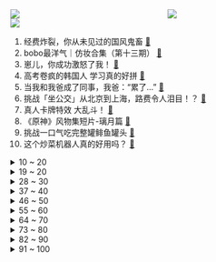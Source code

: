 <div >
	<a style="float:left;width:55%;" href = "https://github.com/anuraghazra/github-readme-stats">
	 <img src = "https://github-readme-stats.vercel.app/api?username=iuuuuuaena&theme=buefy&show_icons=true"/>
	</a>
	<a  style="float:right;width:45%" href = "https://github.com/anuraghazra/github-readme-stats">
	 <img  src="https://github-readme-stats.vercel.app/api/top-langs/?username=anuraghazra&layout=compact"/>
	</a>
	</div>

[![](https://img.shields.io/badge/jxd-@jxdgogogo.xyz-yellowgreen.svg)](https://www.jxdgogogo.xyz)<br>
1. 经费炸裂，你从未见过的国风鬼畜 [:link:](//www.bilibili.com/video/BV1nm4y1e7TC) <br>
2. bobo最洋气｜仿妆合集（第十三期） [:link:](//www.bilibili.com/video/BV18a4y1w7Ub) <br>
3. 崽儿，你成功激怒了我！ [:link:](//www.bilibili.com/video/BV1Na4y1A7j8) <br>
4. 高考卷疯的韩国人 学习真的好拼 [:link:](//www.bilibili.com/video/BV13o4y1P7UP) <br>
5. 当我和我爸成了同事，我爸：“累了…” [:link:](//www.bilibili.com/video/BV1bM4y1n7Fk) <br>
6. 挑战「坐公交」从北京到上海，路费令人泪目！？ [:link:](//www.bilibili.com/video/BV1kh411K77k) <br>
7. 真人卡牌特效 大乱斗！ [:link:](//www.bilibili.com/video/BV14u411a7Sv) <br>
8. 《原神》风物集短片-璃月篇 [:link:](//www.bilibili.com/video/BV12a4y1w77i) <br>
9. 挑战一口气吃完整罐鲱鱼罐头 [:link:](//www.bilibili.com/video/BV1tj411D77Q) <br>
10. 这个炒菜机器人真的好用吗？ [:link:](//www.bilibili.com/video/BV1ao4y1P7hn) <br>
<details>
<summary>10 ~ 20</summary>

11. 好好好，又在VR里玩装死是吧！ [:link:](//www.bilibili.com/video/BV1qo4y1P7V2) <br>
12. Tony这个行为真的是砂纸擦屁股啊 [:link:](//www.bilibili.com/video/BV1RW4y1Q77e) <br>
13. 人活着无非就那么几个瞬间，希望大家都勇敢一点活出自我，过自己想要的人生。不留下遗憾 [:link:](//www.bilibili.com/video/BV1G14y1U7na) <br>
14. “我叹那张三心中，毫无悔意” [:link:](//www.bilibili.com/video/BV1Yg4y1K787) <br>
15. 死亡预告！葛优卷入禁忌之恋？《编辑部的故事》P2 [:link:](//www.bilibili.com/video/BV1ko4y1P7jA) <br>
16. 干爷爷的活让爷爷无活可干 [:link:](//www.bilibili.com/video/BV1oV4y1178W) <br>
17. 奇葩！猫救下来，主人却不要了…… [:link:](//www.bilibili.com/video/BV1CX4y147Ze) <br>
18. 如果我拼出了哥哥的马赛克，阁下又当如何应对？ [:link:](//www.bilibili.com/video/BV1Vk4y1M7nq) <br>
19. 时隔八年再次体验高考 [:link:](//www.bilibili.com/video/BV1Tk4y1u7LR) <br>
</details>
<details>
<summary>19 ~ 20</summary>

20. 谁懂啊！！！148cm的我约了个净身高183的cos委托小姐姐陪我过生日！！！回头率也太高了 [:link:](//www.bilibili.com/video/BV11W4y1S7tG) <br>
21. 小狗沉浸式SPA！ [:link:](//www.bilibili.com/video/BV1UV4y117Us) <br>
22. 是谁教海南警方这么拍宣传片的，哈哈哈哈太沙雕了 [:link:](//www.bilibili.com/video/BV1LP411q7ox) <br>
23. 父母的言传身教：别生。 [:link:](//www.bilibili.com/video/BV1c14y1U7FH) <br>
24. 【光仔】《帝企鹅宝宝的生命轮回之旅》勇敢小企鹅，凭借勇气和智慧，带领族人征服大海 [:link:](//www.bilibili.com/video/BV1QP411i7AB) <br>
25. 英国如何给非洲人民送福利？【神奇组织08】 [:link:](//www.bilibili.com/video/BV1uk4y1u7aY) <br>
26. 还原太阳系真实比例 [:link:](//www.bilibili.com/video/BV1KW4y1X7Zp) <br>
27. 一个身患残疾，一个患有心理障碍，但他们却相互治愈了彼此。 [:link:](//www.bilibili.com/video/BV1nk4y1u776) <br>
28. 水陆古法养鱼池塘缸，保姆级教程 [:link:](//www.bilibili.com/video/BV1Bg4y1K7yC) <br>
</details>
<details>
<summary>28 ~ 30</summary>

29. 专业选手禁止参赛！1000公里来武汉参加串串比赛，却无缘决赛 [:link:](//www.bilibili.com/video/BV1Lz4y1H73W) <br>
30. 大佛里装得下尸体，却装不下穷苦人的祈求《大佛普拉斯》 [:link:](//www.bilibili.com/video/BV1yh411K7rD) <br>
31. 我请了国外超火的REMIX DJ送凤凰传奇成立25周年的礼物 [:link:](//www.bilibili.com/video/BV1vh4y1u7Qq) <br>
32. 医保怎么用最省钱？2023最清晰实用医保指南，适配全国！先收藏！【柴知道】 [:link:](//www.bilibili.com/video/BV1GW4y1D7Qp) <br>
33. 【oc❈动画】荒҉̖҇̃͢地之子҈̩̳̲̣̗̣̫̟̩̠̤̟̏̌͋́͒̎̏̾́͐̈̉̆͌与ḁ̸͉̘̪̗̰͍̌̎̂̄͂͂̓i̸͌̊́̔͋与青铜҉̧̠͕͈̱̏͑̕斧 [:link:](//www.bilibili.com/video/BV1ZN411S77S) <br>
34. 带你去看曾经最极致的浪漫，千年绝技—打铁花 [:link:](//www.bilibili.com/video/BV1Wk4y1H7gZ) <br>
35. 好灿烂好热烈好真诚的小狗！宋雨琦230618演唱会4K近景Could it be站姐直拍！ [:link:](//www.bilibili.com/video/BV1pM4y1n7Z5) <br>
36. 电影里那些看似很贵的镜头，拍起来都这么接地气！【好莱坞整活大师13】 [:link:](//www.bilibili.com/video/BV1Ju41187jP) <br>
37. 出手即巅峰，脑瓜嗡嗡嗡 [:link:](//www.bilibili.com/video/BV1BN41167aL) <br>
</details>
<details>
<summary>37 ~ 40</summary>

38. 【诺子】搬家3个月后，我终于走到了地铁站 [:link:](//www.bilibili.com/video/BV1Mz4y1v71x) <br>
39. 【天气愈报】太 阳 造 云 [:link:](//www.bilibili.com/video/BV1eh411K7h6) <br>
40. 建议：国产电影取消“喜剧”分类 [:link:](//www.bilibili.com/video/BV17z4y1v7tY) <br>
41. 《潜伏》里第一个灭顶之灾，翠平被强行降智，余则成力挽狂澜！！ [:link:](//www.bilibili.com/video/BV1NX4y1t77j) <br>
42. 夏天遇见的，就在夏天告别吧 [:link:](//www.bilibili.com/video/BV1hN411r727) <br>
43. 【何同学Vlog】当你只玩过模拟飞行，却被拉去降落客机... [:link:](//www.bilibili.com/video/BV1da4y1w7mH) <br>
44. 考官第一次被这么侮辱。 [:link:](//www.bilibili.com/video/BV1Th411K7v8) <br>
45. 好好好  都去重庆了是吧？我也去 [:link:](//www.bilibili.com/video/BV1sk4y1M7iq) <br>
46. 这些东西换个关键词搜索，怒降九成，赶紧来省钱！ [:link:](//www.bilibili.com/video/BV17s4y1C7yT) <br>
</details>
<details>
<summary>46 ~ 50</summary>

47. 广西水果自由之《灵山荔 甜蜜蜜》 [:link:](//www.bilibili.com/video/BV1Co4y1A7oy) <br>
48. 你 是 真 不 知 道 我 大 哥 是 谁 啊 ？ [:link:](//www.bilibili.com/video/BV1uc411u72W) <br>
49. 梵高家3个儿子发疯、自杀！女儿死在精神病院！疯孩子背后是教育最大的悲哀！ [:link:](//www.bilibili.com/video/BV1Lk4y1u7r7) <br>
50. 什么是肝帝，他说.....【3】 [:link:](//www.bilibili.com/video/BV1Da4y1w7tk) <br>
51. 好好好，搞这种东西是吧 [:link:](//www.bilibili.com/video/BV1tP411q77y) <br>
52. 从今日起，我以你为约束…… [:link:](//www.bilibili.com/video/BV1gu41187KA) <br>
53. 《回遡》 [:link:](//www.bilibili.com/video/BV1CX4y147ie) <br>
54. 【樊少皇】我来B站了！各位高手们！来指教吧！ [:link:](//www.bilibili.com/video/BV14N411r7UR) <br>
55. 【食录】为什么中国的救灾食品里，总是有方便面？ [:link:](//www.bilibili.com/video/BV18h4y1u7Zc) <br>
</details>
<details>
<summary>55 ~ 60</summary>

56. 骑行中亚，农田中找到唐代碎叶城遗址，据说诗仙李白就是在这里出生，夜晚在城墙上露营 [:link:](//www.bilibili.com/video/BV1HV4y127rX) <br>
57. 甜 妹 拔 刀… [:link:](//www.bilibili.com/video/BV1bh4y1u7Dg) <br>
58. 【花小烙】伤口都长好了为什么非要留个疤？ [:link:](//www.bilibili.com/video/BV1Gg4y1K7h9) <br>
59. 扑街了？《闪电侠》票房惨淡，一个时代就这么落幕了… [:link:](//www.bilibili.com/video/BV1rN41167vN) <br>
60. “如来”到底来没来？ [:link:](//www.bilibili.com/video/BV1Ez4y1H7NH) <br>
61. 我是8000000000分之一 [:link:](//www.bilibili.com/video/BV14m4y1C7JD) <br>
62. 小学生放暑假做了首说唱 [:link:](//www.bilibili.com/video/BV1K14y1U79V) <br>
63. 我们在出租屋里破了世界吉尼斯纪录 [:link:](//www.bilibili.com/video/BV1YX4y147QC) <br>
64. 三千场狗头vs古月人马，键盘上撒把米都能赢？ #真金白银vs最强王者 [:link:](//www.bilibili.com/video/BV1fm4y1Y75i) <br>
</details>
<details>
<summary>64 ~ 70</summary>

65. 日本1.2公斤超大挂壁便当，竟然只卖25块？！ [:link:](//www.bilibili.com/video/BV1DM4y1E72n) <br>
66. 【阿斗】最深入人心的海盗电影！迷倒全球亿万影迷，历经20年经久不衰！重温经典《加勒比海盗5》 [:link:](//www.bilibili.com/video/BV1Km4y1e7Ka) <br>
67. 怎么会有这么会撒娇的小猫啊 [:link:](//www.bilibili.com/video/BV1Vz4y1H76C) <br>
68. 我们买来了一些泡泡机...上... [:link:](//www.bilibili.com/video/BV17o4y1P7zn) <br>
69. 一切都要从3块钱的游戏开始说起！ [:link:](//www.bilibili.com/video/BV1Ms4y1C77j) <br>
70. 等老了一定要来上一次老年大学 ！ 体验校园的爱情！ [:link:](//www.bilibili.com/video/BV1p14y1U7Q3) <br>
71. 传统火影快板《新·醉打君麻吕》非遗作品 多多支持 [:link:](//www.bilibili.com/video/BV1DM4y1E768) <br>
72. 你们考试时候最紧张的是什么时候？ [:link:](//www.bilibili.com/video/BV1jh411K7gr) <br>
73. 卧龙凤雏！ [:link:](//www.bilibili.com/video/BV1BP411q7ve) <br>
</details>
<details>
<summary>73 ~ 80</summary>

74. 【桃大】张雪峰背后中国考试和学历真相：学历有用，但只是基本，不要叫苦叫难，也不要沾沾自喜，早点规划出路。【开坑篇】 [:link:](//www.bilibili.com/video/BV1Ra4y1w7NJ) <br>
75. 探到了！探到了！国内汗血马中的顶级马场！（中） [:link:](//www.bilibili.com/video/BV1Ma4y1A7uR) <br>
76. 吕布一刀劈碎了我的太极梦 [:link:](//www.bilibili.com/video/BV1Vo4y1P78e) <br>
77. 我居然在原神里玩魂…. [:link:](//www.bilibili.com/video/BV11j411D7mH) <br>
78. 什么叫见过世面？被这位老师的观点深深地折服了 [:link:](//www.bilibili.com/video/BV1zz4y1e76R) <br>
79. 4万字解析《流浪地球2》一次看懂全片的隐藏细节！ [:link:](//www.bilibili.com/video/BV1fj411D7Hc) <br>
80. 游戏史上最有名的乐器，你没见过但肯定听过！ [:link:](//www.bilibili.com/video/BV1ZP411i7G8) <br>
81. 【鬼谷说】舌头演化史：从下岗边路到王牌辅助 [:link:](//www.bilibili.com/video/BV1WX4y1t7nv) <br>
82. 如果ChatGPT是亚洲人【Steven He】 [:link:](//www.bilibili.com/video/BV1Vo4y1P7j4) <br>
</details>
<details>
<summary>82 ~ 90</summary>

83. 志愿填报？收藏好这些信息渠道，避免被坑被骗！ [:link:](//www.bilibili.com/video/BV1vu411a7qs) <br>
84. Minecraft纯红石动力帆船⚓⛵：皇家财富号by一条倜傥风流的鱼 [:link:](//www.bilibili.com/video/BV1JV4y127uz) <br>
85. 《第七史诗》今日公测，来场振奋人心的启程吧！ [:link:](//www.bilibili.com/video/BV1Uh4y1X7Ck) <br>
86. 【断网补全计划8】紫微星，蔡徐坤in my room，玉足，包输哥，thinkover，披萨塔尖叫，战损骑士猫，月牙天冲，起猛了，你在听吗，坤坤我是你妈妈，如来 [:link:](//www.bilibili.com/video/BV1eh4y137iD) <br>
87. 负鼠的憋屈 [:link:](//www.bilibili.com/video/BV1GV4y127Yd) <br>
88. 未来植物开始觉醒灵智，人类纹身者可以拥有神通 [:link:](//www.bilibili.com/video/BV13u411a7Ah) <br>
89. 百变马丁（原《马丁的早晨》）第一季第1集-大侦探马丁 [:link:](//www.bilibili.com/video/BV1Dh4y1u7Qe) <br>
90. 沉浸式拼贴｜产业规模进一步扩大 [:link:](//www.bilibili.com/video/BV1uz4y1v7ZV) <br>
91. 【散人】恐怖悬疑《本所七大不可思议》 怪谈诅咒战争（已更新至P3） [:link:](//www.bilibili.com/video/BV1rh411N7Zc) <br>
</details>
<details>
<summary>91 ~ 100</summary>

92. 你们呢？想要什么？ [:link:](//www.bilibili.com/video/BV1Ws4y1C7di) <br>
93. 大脑：这一歇就是四年 [:link:](//www.bilibili.com/video/BV1Kk4y1u7zK) <br>
94. Only UP  23分40 暂时的世界第一~新版全贪 [:link:](//www.bilibili.com/video/BV1VP411q7ay) <br>
95. 我的世界：变形生存三部曲一共300天，全程高能！ [:link:](//www.bilibili.com/video/BV11o4y1772R) <br>
96. 原神埃及猫玩具来了，这么可爱谁顶得住啊！ [:link:](//www.bilibili.com/video/BV1qh4y1u7Bc) <br>
97. 谁 问 你 了 ？ [:link:](//www.bilibili.com/video/BV1Th411K7ho) <br>
98. 是个好国王 [:link:](//www.bilibili.com/video/BV1kP411q7cg) <br>
99. 绿舌头! 炫我嘴里! ! [:link:](//www.bilibili.com/video/BV1zc411M7sW) <br>
100. 日本网红拌面，配菜只有一颗生蛋却能天天排队？男子排完队却说。。。 [:link:](//www.bilibili.com/video/BV1oc411M7Fn) <br>
</details>
